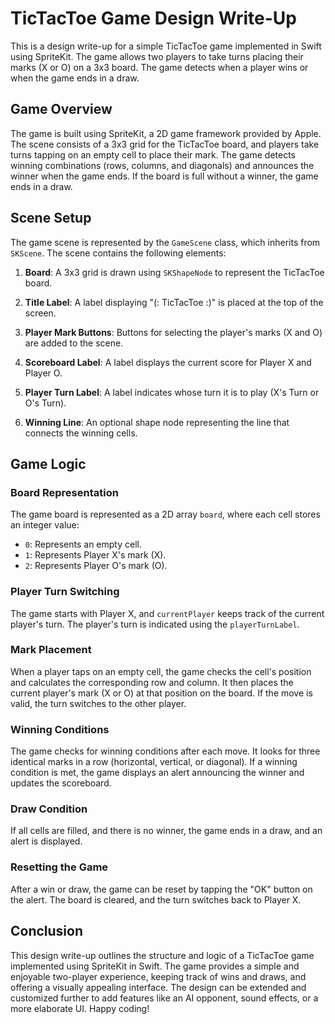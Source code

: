 # TicTacToe Game Design Write-Up

This is a design write-up for a simple TicTacToe game implemented in Swift using SpriteKit. The game allows two players to take turns placing their marks (X or O) on a 3x3 board. The game detects when a player wins or when the game ends in a draw.

## Game Overview

The game is built using SpriteKit, a 2D game framework provided by Apple. The scene consists of a 3x3 grid for the TicTacToe board, and players take turns tapping on an empty cell to place their mark. The game detects winning combinations (rows, columns, and diagonals) and announces the winner when the game ends. If the board is full without a winner, the game ends in a draw.

## Scene Setup

The game scene is represented by the `GameScene` class, which inherits from `SKScene`. The scene contains the following elements:

1. **Board**: A 3x3 grid is drawn using `SKShapeNode` to represent the TicTacToe board.

2. **Title Label**: A label displaying "(: TicTacToe :)" is placed at the top of the screen.

3. **Player Mark Buttons**: Buttons for selecting the player's marks (X and O) are added to the scene.

4. **Scoreboard Label**: A label displays the current score for Player X and Player O.

5. **Player Turn Label**: A label indicates whose turn it is to play (X's Turn or O's Turn).

6. **Winning Line**: An optional shape node representing the line that connects the winning cells.

## Game Logic

### Board Representation

The game board is represented as a 2D array `board`, where each cell stores an integer value:

- `0`: Represents an empty cell.
- `1`: Represents Player X's mark (X).
- `2`: Represents Player O's mark (O).

### Player Turn Switching

The game starts with Player X, and `currentPlayer` keeps track of the current player's turn. The player's turn is indicated using the `playerTurnLabel`.

### Mark Placement

When a player taps on an empty cell, the game checks the cell's position and calculates the corresponding row and column. It then places the current player's mark (X or O) at that position on the board. If the move is valid, the turn switches to the other player.

### Winning Conditions

The game checks for winning conditions after each move. It looks for three identical marks in a row (horizontal, vertical, or diagonal). If a winning condition is met, the game displays an alert announcing the winner and updates the scoreboard.

### Draw Condition

If all cells are filled, and there is no winner, the game ends in a draw, and an alert is displayed.

### Resetting the Game

After a win or draw, the game can be reset by tapping the "OK" button on the alert. The board is cleared, and the turn switches back to Player X.

## Conclusion

This design write-up outlines the structure and logic of a TicTacToe game implemented using SpriteKit in Swift. The game provides a simple and enjoyable two-player experience, keeping track of wins and draws, and offering a visually appealing interface. The design can be extended and customized further to add features like an AI opponent, sound effects, or a more elaborate UI. Happy coding!
